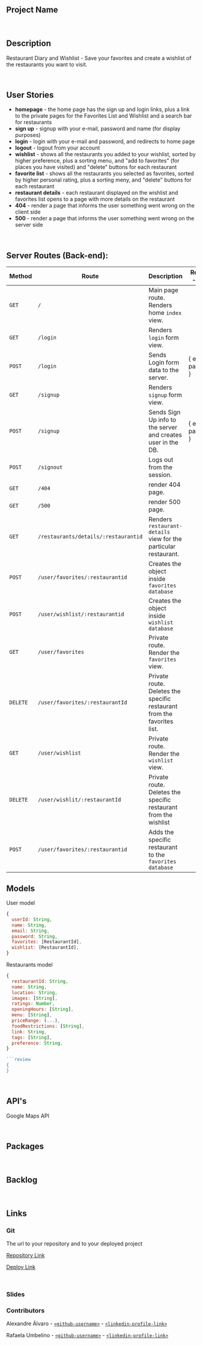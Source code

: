 ## Project Name

<br>

## Description

Restaurant Diary and Wishlist - Save your favorites and create a wishlist of the restaurants you want to visit.

<br>

## User Stories

- **homepage** - the home page has the sign up and login links, plus a link to the private pages for the Favorites List and Wishlist and a search bar for restaurants
- **sign up** - signup with your e-mail, password and name (for display purposes)
- **login** - login with your e-mail and password, and redirects to home page
- **logout** - logout from your account
- **wishlist** - shows all the restaurants you added to your wishlist, sorted by higher preference, plus a sorting menu, and "add to favorites" (for places you have visited) and "delete" buttons for each restaurant
- **favorite list** - shows all the restaurants you selected as favorites, sorted by higher personal rating, plus a sorting meny, and "delete" buttons for each restaurant
- **restaurant details** - each restaurant displayed on the wishlist and favorites list opens to a page with more details on the restaurant
- **404** - render a page that informs the user something went wrong on the client side
- **500** - render a page that informs the user something went wrong on the server side

<br>

## Server Routes (Back-end):

| **Method** | **Route** | **Description**                                              | Request - Body      |
| ---------- | --------- | ------------------------------------------------------------ | ------------------- |
| `GET`      | `/`       | Main page route. Renders home `index` view.                  |                     |
| `GET`      | `/login`  | Renders `login` form view.                                   |                     |
| `POST`     | `/login`  | Sends Login form data to the server.                         | { email, password } |
| `GET`      | `/signup` | Renders `signup` form view.                                  |                     |
| `POST`     | `/signup` | Sends Sign Up info to the server and creates user in the DB. | { email, password } |
| `POST`     | `/signout` | Logs out from the session. ||
| `GET`     | `/404` | render 404 page. ||
| `GET`     | `/500` | render 500 page. ||
| `GET`      | `/restaurants/details/:restaurantid` | Renders `restaurant-details` view for the particular restaurant. |
| `POST`     | `/user/favorites/:restaurantid`      |Creates the object inside `favorites database` |
| `POST`     | `/user/wishlist/:restaurantid`       | Creates the object inside `wishlist database` |
| `GET`      | `/user/favorites` | Private route. Render the `favorites` view. |
| `DELETE`   | `/user/favorites/:restaurantId` | Private route. Deletes the specific restaurant from the favorites list. |
| `GET`      | `/user/wishlist` | Private route. Render the `wishlist` view. |
| `DELETE`   | `/user/wishlit/:restaurantId` | Private route. Deletes the specific restaurant from the wishlist |
| `POST`     | `/user/favorites/:restaurantid` |Adds the specific restaurant to the `favorites database` |  

## Models

User model

```javascript
{
  userId: String,
  name: String,
  email: String,
  password: String,
  favorites: [RestaurantId],
  wishlist: [RestaurantId],
}

```

Restaurants model

```javascript
{
  restaurantId: String,
  name: String,
  location: String,
  images: [String],
  ratings: Number,
  openingHours: [String],
  menu: [String],
  priceRange: (...),
  foodRestrictions: [String],
  link: String,
  tags: [String],
  preference: String,
}

```review
{
}

```

<br>

## API's

Google Maps API

<br>

## Packages

<br>

## Backlog

<br>

## Links

### Git

The url to your repository and to your deployed project

[Repository Link](https://github.com/RafaelaUmbelino/Project_2_Jan23)

[Deploy Link]()

<br>

### Slides

### Contributors

Alexandre Álvaro - [`<github-username>`](https://github.com/AleAlvo) - [`<linkedin-profile-link>`](https://www.linkedin.com/in/alexandre-alvaro/)

Rafaela Umbelino - [`<github-username>`](https://github.com/RafaelaUmbelino) - [`<linkedin-profile-link>`](https://www.linkedin.com/in/rafaela-umbelino/)
